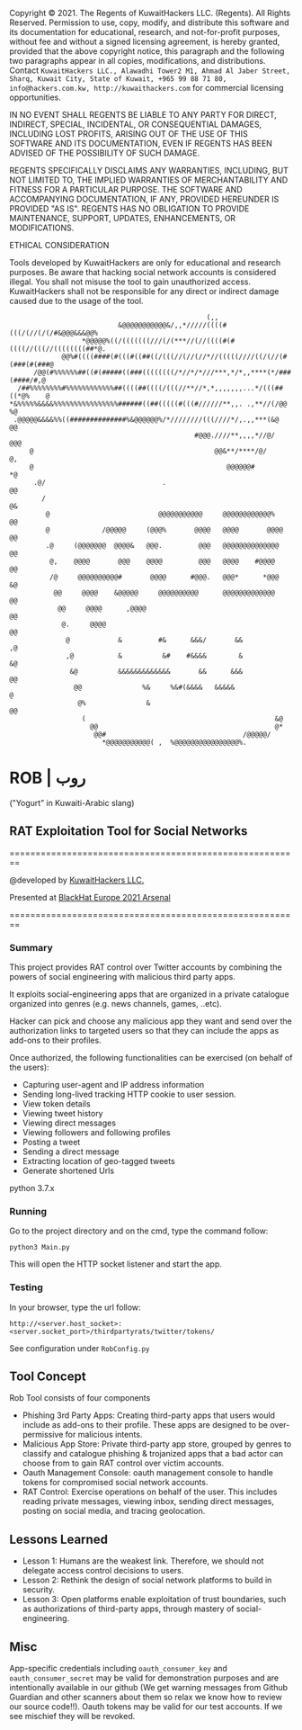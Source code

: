 Copyright &copy; 2021. The Regents of KuwaitHackers LLC. (Regents). All Rights Reserved. Permission to use, copy, modify, and distribute this software and its documentation for educational, research, and not-for-profit purposes, without fee and without a signed licensing agreement, is hereby granted, provided that the above copyright notice, this paragraph and the following two paragraphs appear in all copies, modifications, and distributions. Contact `KuwaitHackers LLC.,
Alawadhi Tower2 M1, Ahmad Al Jaber Street, Sharq, Kuwait City, State of Kuwait, +965 99 88 71 80, info@hackers.com.kw, http://kuwaithackers.com` for commercial licensing opportunities.

IN NO EVENT SHALL REGENTS BE LIABLE TO ANY PARTY FOR DIRECT, INDIRECT, SPECIAL, INCIDENTAL, OR CONSEQUENTIAL DAMAGES, INCLUDING LOST PROFITS, ARISING OUT OF THE USE OF THIS SOFTWARE AND ITS DOCUMENTATION, EVEN IF REGENTS HAS BEEN ADVISED OF THE POSSIBILITY OF SUCH DAMAGE.

REGENTS SPECIFICALLY DISCLAIMS ANY WARRANTIES, INCLUDING, BUT NOT LIMITED TO, THE IMPLIED WARRANTIES OF MERCHANTABILITY AND FITNESS FOR A PARTICULAR PURPOSE. THE SOFTWARE AND ACCOMPANYING DOCUMENTATION, IF ANY, PROVIDED HEREUNDER IS PROVIDED "AS IS". REGENTS HAS NO OBLIGATION TO PROVIDE MAINTENANCE, SUPPORT, UPDATES, ENHANCEMENTS, OR MODIFICATIONS.

ETHICAL CONSIDERATION

Tools developed by KuwaitHackers are only for educational and research purposes. Be aware that hacking social network accounts is considered illegal. You shall not misuse the tool to gain unauthorized access. KuwaitHackers shall not be responsible for any direct or indirect damage caused due to the usage of the tool.   

```
                                                 (,,                            
                           &@@@@@@@@@@@&/,,*/////((((#(((/(//(/(/#&@@@&&&@@%    
                  *@@@@@%((/(((((((///(/(***//(//((((#(#((((//(((//((((((((##*@.
             @@%#((((####(#(((#((##((/(((//(//(//*//(((((////((/(//(#(###(#(###@
      /@@(#%%%%%%##((#(#####((###((((((((/*//*/*///***,*/*,,****(*/###(####/#,@ 
  /##%%%%%%%%#%%%%%%%%%%%%##((((##((((/(((//**//*,*,,,,,,,...*/(((##((*@%    @  
*&%%%%%&&&&%%%%%%%%%%%%%%%%######((##(((((#(((#//////**,,. .,**//(/@@       %@  
 .@@@@@&&&&%%((##############%&@@@@@@%/*////////(((////*/,.,,***(&@         @@  
                                              #@@@.////**,,,,*//@/        @@@   
     @                                             @@&**/****/@/          @,    
     @                                                @@@@@@#            *@     
      .@/                             .                                  @@     
        /                                                                @&     
         @                           @@@@@@@@@@@     @@@@@@@@@@@@%      @@      
         @             /@@@@@     (@@@%       @@@@   @@@@       @@@@    @@      
         .@     (@@@@@@@  @@@@&   @@@.         @@@   @@@@@@@@@@@@@@     @@      
          @,    @@@@       @@@    @@@@         @@@   @@@@    #@@@@      @@      
          /@     @@@@@@@@@@#       @@@@      #@@@.   @@@*      *@@@    &@       
           @@     @@@@    &@@@@@     @@@@@@@@@@      @@@@@@@@@@@@@     @@       
            @@     @@@@      ,@@@@                                     @@       
             @.     @@@@                                               @@       
              @            &         #&      &&&/       &&            ,@        
              ,@           &          &#    #&&&&        &            &@        
               &@          &&&&&&&&&&&&&       &&      &&&            @@        
                @@               %&     %&#(&&&&   &&&&&              @         
                 @%               &                                  @@         
                  (                                               &@            
                    @@                                            @*            
                     @@#                                  /@@@@@/               
                       *@@@@@@@@@@@( ,  %@@@@@@@@@@@@@@@@%.

```



# ROB | روب   
("Yogurt” in Kuwaiti-Arabic slang)

## RAT Exploitation Tool for Social Networks

========================================================

@developed by [KuwaitHackers LLC.](https://kuwaithackers.com)

Presented at [BlackHat Europe 2021 Arsenal](
https://www.blackhat.com/eu-21/arsenal/schedule/index.html#rat-exploitation-tool-for-social-networks-25150
)

========================================================

### Summary

This project provides RAT control over Twitter accounts by combining the powers of social engineering with malicious third party apps.

It exploits social-engineering apps that are organized in a private catalogue organized into genres (e.g. news channels, games, ..etc).

Hacker can pick and choose any malicious app they want and send over the authorization links to targeted users so that they can include the apps as add-ons to their profiles.

Once authorized, the following functionalities can be exercised (on behalf of the users):
* Capturing user-agent and IP address information
* Sending long-lived tracking HTTP cookie to user session.
* View token details
* Viewing tweet history
* Viewing direct messages 
* Viewing followers and following profiles
* Posting a tweet
* Sending a direct message
* Extracting location of geo-tagged tweets 
* Generate shortened Urls

python 3.7.x

### Running

Go to the project directory and on the cmd, type the command follow:


```
python3 Main.py
```
This will open the HTTP socket listener and start the app.

### Testing

In your browser, type the url follow:

```
http://<server.host_socket>:<server.socket_port>/thirdpartyrats/twitter/tokens/
```
See configuration under `RobConfig.py`


## Tool Concept

Rob Tool consists of four components
+ Phishing 3rd Party Apps: Creating third-party apps that users would include as add-ons to their profile. These apps are designed to be over-permissive for malicious intents.
+ Malicious App Store: Private third-party app store, grouped by genres to classify and catalogue phishing & trojanized apps that a bad actor can choose from to gain RAT control over victim accounts.
+ Oauth Management Console: oauth management console to handle tokens for compromised social network accounts.
+ RAT Control: Exercise operations on behalf of the user. This includes reading private messages, viewing inbox, sending direct messages, posting on social media, and tracing geolocation. 


## Lessons Learned

* Lesson 1: Humans are the weakest link. Therefore, we should not delegate access control decisions to users.
* Lesson 2: Rethink the design of social network platforms to build in security. 
* Lesson 3: Open platforms enable exploitation of trust boundaries, such as authorizations of third-party apps, through mastery of social-engineering.

## Misc
App-specific credentials including `oauth_consumer_key` and `oauth_consumer_secret` may be valid for demonstration purposes and are intentionally available in our github (We get warning messages from Github Guardian and other scanners about them so relax we know how to review our source code!!). Oauth tokens may be valid for our test accounts. If we see mischief they will be revoked.


